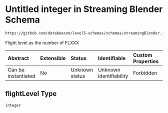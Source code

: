 # Untitled integer in Streaming Blender Schema

```txt
https://github.com/databeacon/level5-schemas/schemas/streamingBlender.json#/properties/flights/properties/flightLevel
```

Flight level as the number of FLXXX

| Abstract            | Extensible | Status         | Identifiable            | Custom Properties | Additional Properties | Access Restrictions | Defined In                                                                 |
| :------------------ | :--------- | :------------- | :---------------------- | :---------------- | :-------------------- | :------------------ | :------------------------------------------------------------------------- |
| Can be instantiated | No         | Unknown status | Unknown identifiability | Forbidden         | Allowed               | none                | [blender.schema.json\*](../out/blender.schema.json "open original schema") |

## flightLevel Type

`integer`
